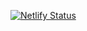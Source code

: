[![Netlify Status](https://api.netlify.com/api/v1/badges/e40f4c73-5240-46bc-993a-e996e298071a/deploy-status)](https://app.netlify.com/sites/celadon-entremet-fbed63/deploys)
